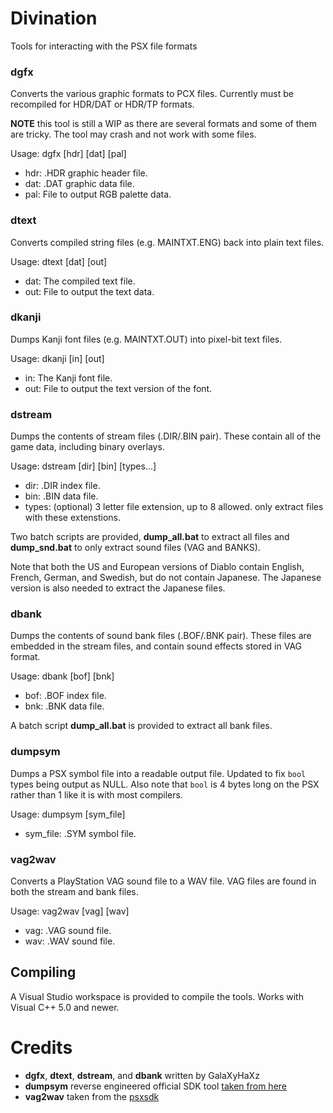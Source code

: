 # Divination
Tools for interacting with the PSX file formats

### dgfx
Converts the various graphic formats to PCX files. Currently must be recompiled for HDR/DAT or HDR/TP formats.

**NOTE** this tool is still a WIP as there are several formats and some of them are tricky. The tool may crash and not work with some files.

Usage: dgfx [hdr] [dat] [pal]

- hdr: .HDR graphic header file.
- dat: .DAT graphic data file.
- pal: File to output RGB palette data.

### dtext
Converts compiled string files (e.g. MAINTXT.ENG) back into plain text files.

Usage: dtext [dat] [out]

- dat: The compiled text file.
- out: File to output the text data.

### dkanji
Dumps Kanji font files (e.g. MAINTXT.OUT) into pixel-bit text files.

Usage: dkanji [in] [out]

- in: The Kanji font file.
- out: File to output the text version of the font.

### dstream
Dumps the contents of stream files (.DIR/.BIN pair). These contain all of the game data, including binary overlays.

Usage: dstream [dir] [bin] [types...]

- dir: .DIR index file.
- bin: .BIN data file.
- types: (optional) 3 letter file extension, up to 8 allowed. only extract files with these extenstions.

Two batch scripts are provided, **dump_all.bat** to extract all files and **dump_snd.bat** to only extract sound files (VAG and BANKS).

Note that both the US and European versions of Diablo contain English, French, German, and Swedish, but do not contain Japanese. The Japanese version is also needed to extract the Japanese files.

### dbank
Dumps the contents of sound bank files (.BOF/.BNK pair). These files are embedded in the stream files, and contain sound effects stored in VAG format.

Usage: dbank [bof] [bnk]

- bof: .BOF index file.
- bnk: .BNK data file.

A batch script **dump_all.bat** is provided to extract all bank files.

### dumpsym
Dumps a PSX symbol file into a readable output file. Updated to fix `bool` types being output as NULL. Also note that `bool` is 4 bytes long on the PSX rather than 1 like it is with most compilers.

Usage: dumpsym [sym_file]

- sym_file: .SYM symbol file.

### vag2wav
Converts a PlayStation VAG sound file to a WAV file. VAG files are found in both the stream and bank files.

Usage: vag2wav [vag] [wav]

- vag: .VAG sound file.
- wav: .WAV sound file.

## Compiling
A Visual Studio workspace is provided to compile the tools. Works with Visual C++ 5.0 and newer.

# Credits
- **dgfx**, **dtext**, **dstream**, and **dbank** written by GalaXyHaXz
- **dumpsym** reverse engineered official SDK tool [taken from here](https://github.com/lab313ru/dumpsym_src)
- **vag2wav** taken from the [psxsdk](https://github.com/ColdSauce/psxsdk)
